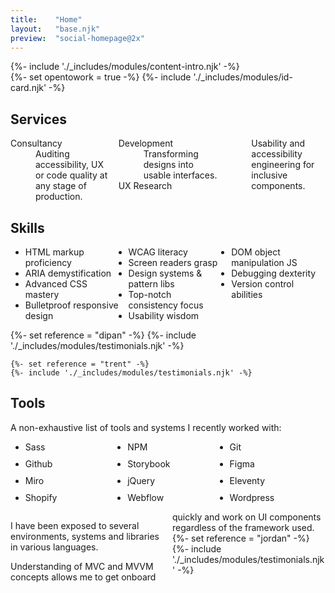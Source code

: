 ```yaml
---
title:    "Home"
layout:   "base.njk"
preview:  "social-homepage@2x"
---
```


<section class="l-section l-concealer">
  <div class="l-concealer__cover v-align">
    <div class="wrapper">
      {%- include './_includes/modules/content-intro.njk' -%}
    </div>
  </div>
  <div class="l-concealer__spill l-banner theme theme:secondary">
    <div class="wrapper">
      {%- set opentowork = true -%}
      {%- include './_includes/modules/id-card.njk' -%}
    </div>
    </div>
</section>

<section class="l-section">
  <div class="wrapper">
    <h2 class="overline">Services</h2>
    <dl style="column-count: 3;">
      <dt>Consultancy</dt>
      <dd>Auditing accessibility, UX or code quality at any stage of production.</dd>
      <dt>Development</dt>
      <dd>Transforming designs into usable interfaces.</dd>
      <dt>UX Research</dt>
      <dd>Usability and accessibility engineering for inclusive components.</dd>
    </dl>
  </div>
</section>

<section class="l-section">
  <div class="wrapper">
    <h2 class="overline">Skills</h2>
    <ul style="column-count: 3;">
      <li>HTML markup proficiency</li>
      <li>ARIA demystification</li>
      <li>Advanced CSS mastery</li>
      <li>Bulletproof responsive design</li>
      <li>WCAG literacy</li>
      <li>Screen readers grasp</li>
      <li>Design systems & pattern libs</li>
      <li>Top-notch consistency focus</li>
      <li>Usability wisdom</li>
      <li>DOM object manipulation JS</li>
      <li>Debugging dexterity</li>
      <li>Version control abilities</li>
    </ul>
  </div>
</section>

<div class="l-concealer">
  <section class="l-concealer__spill l-banner theme theme:primary">
    {%- set reference = "dipan" -%}
    {%- include './_includes/modules/testimonials.njk' -%}

    {%- set reference = "trent" -%}
    {%- include './_includes/modules/testimonials.njk' -%}
  </section>

  <section class="l-section l-concealer__cover">
    <div class="wrapper">
      <h2 class="overline">Tools</h2>
      <p>A non-exhaustive list of tools and systems I recently worked with:</p>
      <ul style="display: grid; grid-template-columns: repeat(auto-fill, minmax(120px, 1fr)); gap: 10px; grid-auto-flow: dense;">
        <li>Sass</li>
        <li>NPM</li>
        <li>Git</li>
        <li>Github</li>
        <li>Storybook</li>
        <li>Figma</li>
        <li>Miro</li>
        <li>jQuery</li>
        <li>Eleventy</li>
        <li>Shopify</li>
        <li>Webflow</li>
        <li>Wordpress</li>
      </ul>
      <div style="column-count: 2">
        <div>
          <p>I have been exposed to several environments, systems and libraries in various languages.</p>
          <p>Understanding of MVC and MVVM concepts allows me to get onboard quickly and work on UI components regardless of the framework used.</p>
        </div>
        {%- set reference = "jordan" -%}
        {%- include './_includes/modules/testimonials.njk' -%}
      </p>
    </div>
  </section>
</div>
